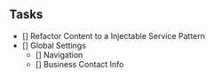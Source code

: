 ## Tasks

-   [] Refactor Content to a Injectable Service Pattern
-   [] Global Settings
    -   [] Navigation
    -   [] Business Contact Info
